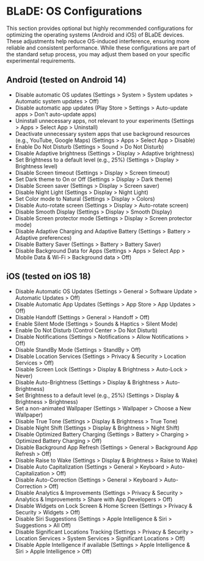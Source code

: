 # BLaDE: OS Configurations

This section provides optional but highly recommended configurations for optimizing the operating systems (Android and iOS) of BLaDE devices. These adjustments help reduce OS-induced interference, ensuring more reliable and consistent performance. While these configurations are part of the standard setup process, you may adjust them based on your specific experimental requirements.


## Android (tested on Android 14)

- Disable automatic OS updates (Settings > System > System updates > Automatic system updates > Off)
- Disable automatic app updates (Play Store > Settings > Auto-update apps > Don't auto-update apps)
- Uninstall unnecessary apps, not relevant to your experiments (Settings > Apps > Select App > Uninstall)
- Deactivate unnecessary system apps that use background resources (e.g., YouTube, Google Maps) (Settings > Apps > Select App > Disable)
- Enable Do Not Disturb (Settings > Sound > Do Not Disturb)
- Disable Adaptive brightness (Settings > Display > Adaptive brightness)
- Set Brightness to a default level (e.g., 25%) (Settings > Display > Brightness level)
- Disable Screen timeout (Settings > Display > Screen timeout)
- Set Dark theme to On or Off (Settings > Display > Dark theme)
- Disable Screen saver (Settings > Display > Screen saver)
- Disable Night Light (Settings > Display > Night Light)
- Set Color mode to Natural (Settings > Display > Colors)
- Disable Auto-rotate screen (Settings > Display > Auto-rotate screen)
- Disable Smooth Display (Settings > Display > Smooth Display)
- Disable Screen protector mode (Settings > Display > Screen protector mode)
- Disable Adaptive Charging and Adaptive Battery (Settings > Battery > Adaptive preferences)
- Disable Battery Saver (Settings > Battery > Battery Saver)
- Disable Background Data for Apps (Settings > Apps > Select App > Mobile Data & Wi-Fi > Background data > Off)


## iOS (tested on iOS 18)

- Disable Automatic OS Updates (Settings > General > Software Update > Automatic Updates > Off)
- Disable Automatic App Updates (Settings > App Store > App Updates > Off)
- Disable Handoff (Settings > General > Handoff > Off)
- Enable Silent Mode (Settings > Sounds & Haptics > Silent Mode)
- Enable Do Not Disturb (Control Center > Do Not Disturb)
- Disable Notifications (Settings > Notifications > Allow Notifications > Off)
- Disable StandBy Mode (Settings > StandBy > Off)
- Disable Location Services (Settings > Privacy & Security > Location Services > Off)
- Disable Screen Lock (Settings > Display & Brightness > Auto-Lock > Never)
- Disable Auto-Brightness (Settings > Display & Brightness > Auto-Brightness)
- Set Brightness to a default level (e.g., 25%) (Settings > Display & Brightness > Brightness)
- Set a non-animated Wallpaper (Settings > Wallpaper > Choose a New Wallpaper)
- Disable True Tone (Settings > Display & Brightness > True Tone)
- Disable Night Shift (Settings > Display & Brightness > Night Shift)
- Disable Optimized Battery Charging (Settings > Battery > Charging > Optimized Battery Charging > Off)
- Disable Background App Refresh (Settings > General > Background App Refresh > Off)
- Disable Raise to Wake (Settings > Display & Brightness > Raise to Wake)
- Disable Auto Capitalization (Settings > General > Keyboard > Auto-Capitalization > Off)
- Disable Auto-Correction (Settings > General > Keyboard > Auto-Correction > Off)
- Disable Analytics & Improvements (Settings > Privacy & Security > Analytics & Improvements > Share with App Developers > Off)
- Disable Widgets on Lock Screen & Home Screen (Settings > Privacy & Security > Widgets > Off)
- Disable Siri Suggestions (Settings > Apple Intelligence & Siri > Suggestions > All Off)
- Disable Significant Locations Tracking (Settings > Privacy & Security > Location Services > System Services > Significant Locations > Off)
- Disable Apple Intelligence if available (Settings > Apple Intelligence & Siri > Apple Intelligence > Off)
